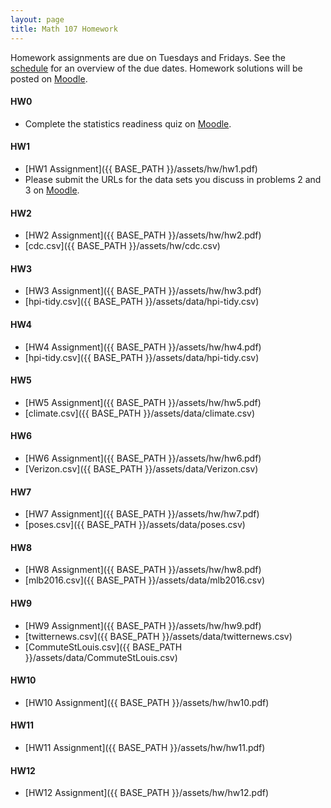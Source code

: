 ```yaml
---
layout: page
title: Math 107 Homework
---
```


Homework assignments are due on Tuesdays and Fridays. See the [schedule](schedule.html) for an overview of the due dates. Homework solutions will be posted on [Moodle](https://moodle.lawrence.edu/).

#### HW0

* Complete the statistics readiness quiz on [Moodle](https://moodle.lawrence.edu/).

#### HW1
* [HW1 Assignment]({{ BASE_PATH }}/assets/hw/hw1.pdf)
* Please submit the URLs for the data sets you discuss in problems 2 and 3 on [Moodle](https://moodle.lawrence.edu/).

#### HW2
* [HW2 Assignment]({{ BASE_PATH }}/assets/hw/hw2.pdf)
* [cdc.csv]({{ BASE_PATH }}/assets/hw/cdc.csv)

#### HW3
* [HW3 Assignment]({{ BASE_PATH }}/assets/hw/hw3.pdf)
* [hpi-tidy.csv]({{ BASE_PATH }}/assets/data/hpi-tidy.csv)

#### HW4
* [HW4 Assignment]({{ BASE_PATH }}/assets/hw/hw4.pdf)
* [hpi-tidy.csv]({{ BASE_PATH }}/assets/data/hpi-tidy.csv)

#### HW5
* [HW5 Assignment]({{ BASE_PATH }}/assets/hw/hw5.pdf)
* [climate.csv]({{ BASE_PATH }}/assets/data/climate.csv)

#### HW6
* [HW6 Assignment]({{ BASE_PATH }}/assets/hw/hw6.pdf)
* [Verizon.csv]({{ BASE_PATH }}/assets/data/Verizon.csv)

#### HW7
* [HW7 Assignment]({{ BASE_PATH }}/assets/hw/hw7.pdf)
* [poses.csv]({{ BASE_PATH }}/assets/data/poses.csv)

#### HW8
* [HW8 Assignment]({{ BASE_PATH }}/assets/hw/hw8.pdf)
* [mlb2016.csv]({{ BASE_PATH }}/assets/data/mlb2016.csv)

#### HW9
* [HW9 Assignment]({{ BASE_PATH }}/assets/hw/hw9.pdf)
* [twitternews.csv]({{ BASE_PATH }}/assets/data/twitternews.csv)
* [CommuteStLouis.csv]({{ BASE_PATH }}/assets/data/CommuteStLouis.csv)

#### HW10
* [HW10 Assignment]({{ BASE_PATH }}/assets/hw/hw10.pdf)

#### HW11
* [HW11 Assignment]({{ BASE_PATH }}/assets/hw/hw11.pdf)

#### HW12
* [HW12 Assignment]({{ BASE_PATH }}/assets/hw/hw12.pdf)
